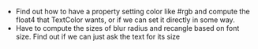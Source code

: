 - Find out how to have a property setting color like #rgb and compute the float4 that TextColor wants, or if we can set it directly in some way.
- Have to compute the sizes of blur radius and recangle based on font size. Find out if we can just ask the text for its size
